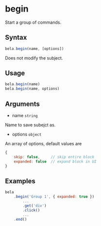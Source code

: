 # begin

Start a group of commands.

## Syntax

```js
bela.begin(name, [options])
```
Does not modify the subject.

## Usage

```js
bela.begin(name)
bela.begin(name, options)
```

## Arguments

- name `string`

Name to save subejct as.

- options `object`

An array of options, default values are
```js
{
    skip: false,     // skip entire block
    expanded: false  // expand block in UI
}
```

## Examples

```js
bela
    .begin('Group 1', { expanded: true })
        ...
        .get('div')
        .click()
        ...
    .end()
```